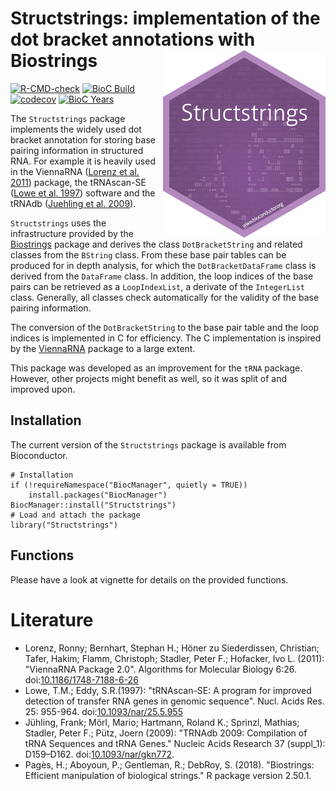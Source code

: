 # Structstrings: implementation of the dot bracket annotations with Biostrings <img src="https://raw.githubusercontent.com/Bioconductor/BiocStickers/master/Structstrings/Structstrings.png" height="300" align="right">

<!-- badges: start -->
[![R-CMD-check](https://github.com/FelixErnst/Structstrings/workflows/R-CMD-check-bioc/badge.svg)](https://github.com/FelixErnst/Structstrings/actions?query=workflow:R-CMD-check-bioc)
[![BioC Build](https://bioconductor.org/shields/build/devel/bioc/Structstrings.svg)](http://bioconductor.org/checkResults/devel/bioc-LATEST/Structstrings/)
[![codecov](https://codecov.io/gh/FelixErnst/Structstrings/branch/master/graph/badge.svg)](https://codecov.io/gh/FelixErnst/Structstrings)
[![BioC Years](https://bioconductor.org/shields/years-in-bioc/Structstrings.svg)](https://doi.org/doi:10.18129/B9.bioc.Structstrings)
<!-- badges: end -->

The `Structstrings` package implements the widely used dot bracket annotation for 
storing base pairing information in structured RNA. For example it is heavily 
used in the ViennaRNA ([Lorenz et al. 2011](#Literature)) package, the tRNAscan-SE 
([Lowe et al. 1997](#Literature)) software and the tRNAdb 
([Juehling et al. 2009](#Literature)).

`Structstrings` uses the infrastructure provided by the
[Biostrings](#Literature) package and derives the class `DotBracketString` and
related classes from the `BString` class. From these base pair tables can be
produced for in depth analysis, for which the `DotBracketDataFrame` class
is derived from the `DataFrame` class. In addition, the loop indices of the base
pairs can be retrieved as a `LoopIndexList`, a derivate of the `IntegerList` 
class. Generally, all classes check automatically for the validity of the base
pairing information.

The conversion of the `DotBracketString` to the base pair table and the loop 
indices is implemented in C for efficiency. The C implementation is inspired 
by the [ViennaRNA](https://www.tbi.univie.ac.at/RNA/) package to a large extent.

This package was developed as an improvement for the `tRNA` package. However,
other projects might benefit as well, so it was split of and improved upon.

## Installation

The current version of the `Structstrings` package is available from 
Bioconductor.
 
```{r}
# Installation
if (!requireNamespace("BiocManager", quietly = TRUE))
    install.packages("BiocManager")
BiocManager::install("Structstrings")
# Load and attach the package
library("Structstrings")
```
## Functions

Please have a look at vignette for details on the provided functions.

# Literature

- Lorenz, Ronny; Bernhart, Stephan H.; Höner zu Siederdissen, Christian; 
Tafer, Hakim; Flamm, Christoph; Stadler, Peter F.; Hofacker, Ivo L. (2011):
"ViennaRNA Package 2.0". Algorithms for Molecular Biology 6:26. 
doi:[10.1186/1748-7188-6-26](https://doi.org/10.1186/1748-7188-6-26)
- Lowe, T.M.; Eddy, S.R.(1997): "tRNAscan-SE: A program for 
improved detection of transfer RNA genes in genomic sequence". Nucl. Acids Res. 
25: 955-964. doi:[10.1093/nar/25.5.955](https://doi.org/10.1093/nar/25.5.955)
- Jühling, Frank; Mörl, Mario; Hartmann, Roland K.; Sprinzl, Mathias; Stadler,
Peter F.; Pütz, Joern (2009): "TRNAdb 2009: Compilation of tRNA Sequences and
tRNA Genes." Nucleic Acids Research 37 (suppl_1): D159–D162.
doi:[10.1093/nar/gkn772](https://doi.org/10.1093/nar/gkn772). 
- Pagès, H.; Aboyoun, P.; Gentleman, R.; DebRoy, S. (2018). "Biostrings: 
Efficient manipulation of biological strings." R package version 2.50.1. 

